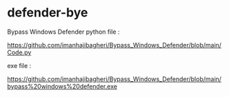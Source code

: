 # defender-bye
Bypass Windows Defender
python file :

https://github.com/imanhajibagheri/Bypass_Windows_Defender/blob/main/Code.py

exe file :

https://github.com/imanhajibagheri/Bypass_Windows_Defender/blob/main/bypass%20windows%20defender.exe

